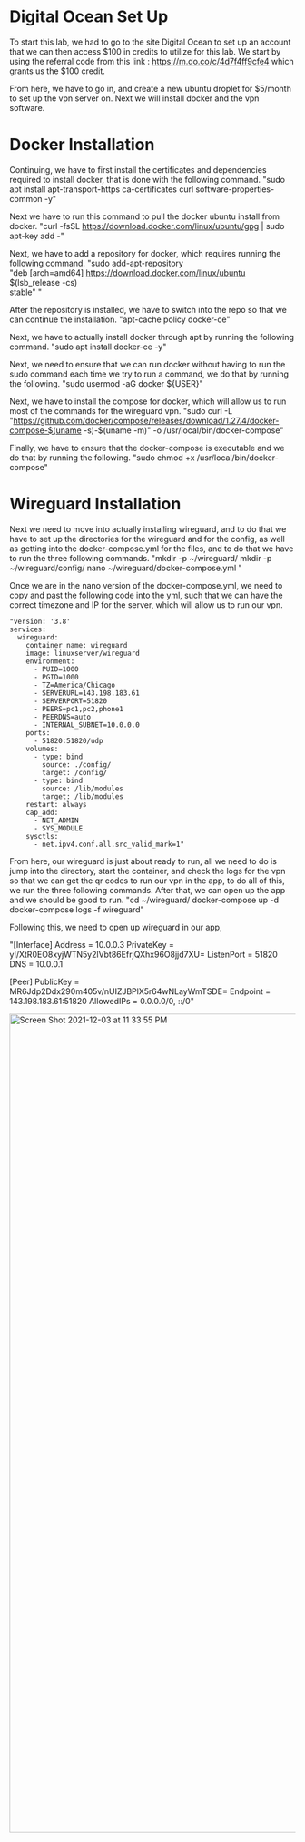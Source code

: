 <h1>Digital Ocean Set Up</h1>

To start this lab, we had to go to the site Digital Ocean to set up an account that we can then access $100 in credits to utilize for this lab. We start by using the referral code from this link : <a>https://m.do.co/c/4d7f4ff9cfe4</a> which grants us the $100 credit.

From here, we have to go in, and create a new ubuntu droplet for $5/month to set up the vpn server on. Next we will install docker and the vpn software.

<h1> Docker Installation </h1>

Continuing, we have to first install the certificates and dependencies required to install docker, that is done with the following command.
"sudo apt install apt-transport-https ca-certificates curl software-properties-common -y"

Next we have to run this command to pull the docker ubuntu install from docker. 
"curl -fsSL https://download.docker.com/linux/ubuntu/gpg | sudo apt-key add -"

Next, we have to add a repository for docker, which requires running the following command.
"sudo add-apt-repository \
   "deb [arch=amd64] https://download.docker.com/linux/ubuntu \
   $(lsb_release -cs) \
   stable" " 
   
After the repository is installed, we have to switch into the repo so that we can continue the installation.
"apt-cache policy docker-ce"

Next, we have to actually install docker through apt by running the following command. 
"sudo apt install docker-ce -y"

Next, we need to ensure that we can run docker without having to run the sudo command each time we try to run a command, we do that by running the following.
"sudo usermod -aG docker ${USER}"

Next, we have to install the compose for docker, which will allow us to run most of the commands for the wireguard vpn.
"sudo curl -L "https://github.com/docker/compose/releases/download/1.27.4/docker-compose-$(uname -s)-$(uname -m)" -o /usr/local/bin/docker-compose"

Finally, we have to ensure that the docker-compose is executable and we do that by running the following. 
"sudo chmod +x /usr/local/bin/docker-compose"

<h1> Wireguard Installation</h1>

Next we need to move into actually installing wireguard, and to do that we have to set up the directories for the wireguard and for the config, as well as getting into the docker-compose.yml for the files, and to do that we have to run the three following commands. 
"mkdir -p ~/wireguard/
mkdir -p ~/wireguard/config/
nano ~/wireguard/docker-compose.yml " 

Once we are in the nano version of the docker-compose.yml, we need to copy and past the following code into the yml, such that we can have the correct timezone and IP for the server, which will allow us to run our vpn. 
```
"version: '3.8'
services:
  wireguard:
    container_name: wireguard
    image: linuxserver/wireguard
    environment:
      - PUID=1000
      - PGID=1000
      - TZ=America/Chicago
      - SERVERURL=143.198.183.61
      - SERVERPORT=51820
      - PEERS=pc1,pc2,phone1
      - PEERDNS=auto
      - INTERNAL_SUBNET=10.0.0.0
    ports:
      - 51820:51820/udp
    volumes:
      - type: bind
        source: ./config/
        target: /config/
      - type: bind
        source: /lib/modules
        target: /lib/modules
    restart: always
    cap_add:
      - NET_ADMIN
      - SYS_MODULE
    sysctls:
      - net.ipv4.conf.all.src_valid_mark=1"
```
From here, our wireguard is just about ready to run, all we need to do is jump into the directory, start the container, and check the logs for the vpn so that we can get the qr codes to run our vpn in the app, to do all of this, we run the three following commands. After that, we can open up the app and we should be good to run. 
"cd ~/wireguard/
docker-compose up -d
docker-compose logs -f wireguard"

Following this, we need to open up wireguard in our app, 

"[Interface]
Address = 10.0.0.3
PrivateKey = yI/XtR0EO8xyjWTN5y2lVbt86EfrjQXhx96O8jjd7XU=
ListenPort = 51820
DNS = 10.0.0.1

[Peer]
PublicKey = MR6Jdp2Ddx290m405v/nUIZJBPlX5r64wNLayWmTSDE=
Endpoint = 143.198.183.61:51820
AllowedIPs = 0.0.0.0/0, ::/0"



<img width="1440" alt="Screen Shot 2021-12-03 at 11 33 55 PM" src="https://user-images.githubusercontent.com/19178865/144699354-269fa696-c183-44fc-838e-536384e4aa89.png">

